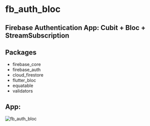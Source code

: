 # fb_auth_bloc

## Firebase Authentication App: Cubit + Bloc + StreamSubscription

## Packages
- firebase_core
- firebase_auth
- cloud_firestore
- flutter_bloc
- equatable
- validators

## App:

![fb_auth_bloc](https://github.com/kursat-ozturk/fb_auth_bloc/assets/69029656/900db3bb-e3f8-4778-a0d1-74f9862ccda2)

